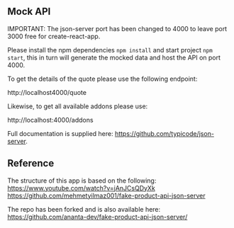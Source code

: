 ## Mock API

IMPORTANT: The json-server port has been changed to 4000 to leave port 3000 free for create-react-app.

Please install the npm dependencies `npm install` and start project `npm start`, this in turn will generate the mocked data and host the API on port 4000.

To get the details of the quote please use the following endpoint:

http://localhost4000/quote

Likewise, to get all available addons please use:

http://localhost:4000/addons

Full documentation is supplied here: https://github.com/typicode/json-server.

## Reference

The structure of this app is based on the following:
https://www.youtube.com/watch?v=jAnJCsQDyXk
https://github.com/mehmetyilmaz001/fake-product-api-json-server

The repo has been forked and is also available here:
https://github.com/ananta-dev/fake-product-api-json-server/
